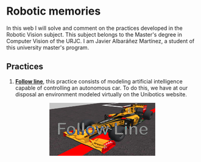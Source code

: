 # Robotic memories
In this web I will solve and comment on the practices developed in the Robotic Vision subject. This subject belongs to the Master's degree in Computer Vision of the URJC.
I am Javier Albaráñez Martínez, a student of this university master's program.

## Practices
1. [**Follow line**](P1_FollowLine/FollowLine.md), this practice consists of modeling artificial intelligence capable of controlling an autonomous car. To do this, we have at our disposal an environment modeled virtually on the Unibotics website.
<p align="center">
  <img src="Images/followline.png" alt="FollowLine Image" width="55%" />
</p>
